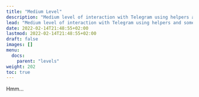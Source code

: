 ```yaml
---
title: "Medium Level"
description: "Medium level of interaction with Telegram using helpers and some utilities."
lead: "Medium level of interaction with Telegram using helpers and some utilities."
date: 2022-02-14T21:48:55+02:00
lastmod: 2022-02-14T21:48:55+02:00
draft: false
images: []
menu:
  docs:
    parent: "levels"
weight: 202
toc: true
---
```


Hmm...
